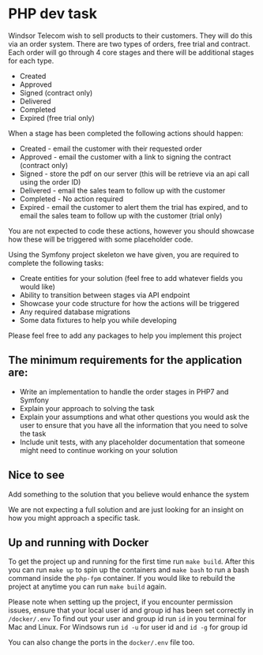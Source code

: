 # PHP dev task

Windsor Telecom wish to sell products to their customers. They will do this via an order system. There are two types of orders, free trial and contract. Each order will go
 through 4 core stages and there will be additional stages for each type.
- Created
- Approved
- Signed (contract only)
- Delivered
- Completed
- Expired (free trial only)

When a stage has been completed the following actions should happen:
- Created - email the customer with their requested order
- Approved - email the customer with a link to signing the contract (contract only)
- Signed - store the pdf on our server (this will be retrieve via an api call using the order ID)
- Delivered - email the sales team to follow up with the customer
- Completed - No action required
- Expired - email the customer to alert them the trial has expired, and to email the sales team to follow up with the customer (trial only)

You are not expected to code these actions, however you should showcase how these will be triggered with some placeholder code.

Using the Symfony project skeleton we have given, you are required to complete the following tasks:
- Create entities for your solution (feel free to add whatever fields you would like)
- Ability to transition between stages via API endpoint
- Showcase your code structure for how the actions will be triggered
- Any required database migrations
- Some data fixtures to help you while developing

Please feel free to add any packages to help you implement this project

## The minimum requirements for the application are:
- Write an implementation to handle the order stages in PHP7 and Symfony
- Explain your approach to solving the task
- Explain your assumptions and what other questions you would ask the user to ensure that you have all the information that you need to solve the task
- Include unit tests, with any placeholder documentation that someone might need to continue working on your solution

## Nice to see

Add something to the solution that you believe would enhance the system
 
We are not expecting a full solution and are just looking for an insight on how you might approach a specific task.

## Up and running with Docker

To get the project up and running for the first time run `make build`.
After this you can run `make up` to spin up the containers and `make bash` to run a bash command inside the `php-fpm` container.
If you would like to rebuild the project at anytime you can run `make build` again. 

Please note when setting up the project, if you encounter permission issues, ensure that your local user id and group id has been set correctly in `/docker/.env`
To find out your user and group id run `id` in you terminal for Mac and Linux. For Windsows run `id -u` for user id and `id -g` for group id  

You can also change the ports in the `docker/.env` file too. 
